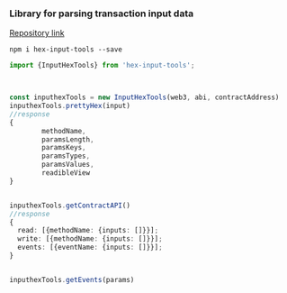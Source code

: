 ### Library for parsing transaction input data
[Repository link](https://github.com/Misir8/input-parse-tools)
```npm 
npm i hex-input-tools --save
```
```typescript
import {InputHexTools} from 'hex-input-tools';



const inputhexTools = new InputHexTools(web3, abi, contractAddress)
inputhexTools.prettyHex(input)
//response 
{
        methodName,
        paramsLength,
        paramsKeys,
        paramsTypes,
        paramsValues,
        readibleView
}


inputhexTools.getContractAPI()
//response
{
  read: [{methodName: {inputs: []}}];
  write: [{methodName: {inputs: []}}];
  events: [{eventName: {inputs: []}}];
}


inputhexTools.getEvents(params)
```